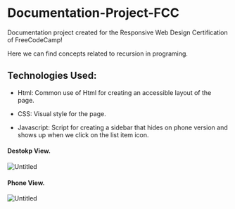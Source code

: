 # Documentation-Project-FCC
Documentation project created for the Responsive Web Design Certification of FreeCodeCamp!

Here we can find concepts related to recursion in programing. 

## Technologies Used: 
+ Html: Common use of Html for creating an accessible layout of the page.

+ CSS: Visual style for the page.

+ Javascript: Script for creating a sidebar that hides on phone version and shows up when we click on the list item icon.

#### Destokp View. 
![Untitled](https://user-images.githubusercontent.com/95724545/165148250-d14b6759-c234-460b-b254-0321aa4b275a.png)

#### Phone View. 
![Untitled](https://user-images.githubusercontent.com/95724545/165148409-031c0040-5f8b-41d0-af97-7a8ccf248eb1.png)
